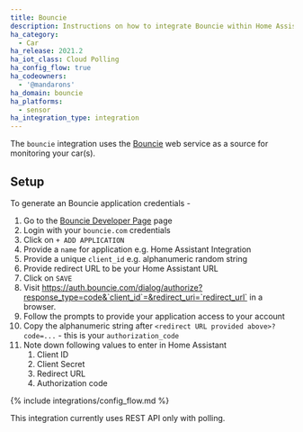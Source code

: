 ```yaml
---
title: Bouncie
description: Instructions on how to integrate Bouncie within Home Assistant.
ha_category:
  - Car
ha_release: 2021.2
ha_iot_class: Cloud Polling
ha_config_flow: true
ha_codeowners:
  - '@mandarons'
ha_domain: bouncie
ha_platforms:
  - sensor
ha_integration_type: integration
---
```


The `bouncie` integration uses the [Bouncie](https://www.bouncie.dev/) web service
as a source for monitoring your car(s).

## Setup

To generate an Bouncie application credentials -

1. Go to the [Bouncie Developer Page](https://bouncie.dev/login/) page
2. Login with your `bouncie.com` credentials
3. Click on `+ ADD APPLICATION` 
4. Provide a `name` for application e.g. Home Assistant Integration
5. Provide a unique `client_id` e.g. alphanumeric random string
6. Provide redirect URL to be your Home Assistant URL
7. Click on `SAVE`
8. Visit https://auth.bouncie.com/dialog/authorize?response_type=code&`client_id`=&redirect_uri=`redirect_url` in a browser.
9.  Follow the prompts to provide your application access to your account
10. Copy the alphanumeric string after `<redirect URL provided above>?code=...` - this is your `authorization_code`
11. Note down following values to enter in Home Assistant
    1.  Client ID 
    2.  Client Secret
    3.  Redirect URL
    4.  Authorization code

{% include integrations/config_flow.md %}

<div class="note">
This integration currently uses REST API only with polling.
</div>
